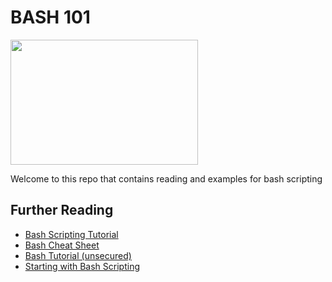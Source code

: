 # BASH 101

<img src="https://miro.medium.com/max/1080/1*v4o2AXLIJaHSZmqYZk26qA.jpeg" width="300" height="200"/>

Welcome to this repo that contains reading and examples for bash scripting

## Further Reading

- [Bash Scripting Tutorial](https://ryanstutorials.net/bash-scripting-tutorial/)
- [Bash Cheat Sheet](https://devhints.io/bash)
- [Bash Tutorial (unsecured)](http://tldp.org/HOWTO/Bash-Prog-Intro-HOWTO.html)
- [Starting with Bash Scripting](https://dev.to/awwsmm/101-bash-commands-and-tips-for-beginners-to-experts-30je#first-commands)
